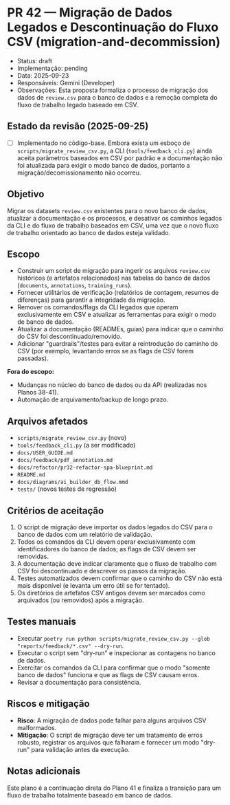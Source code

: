 # PR 42 — Migração de Dados Legados e Descontinuação do Fluxo CSV (migration-and-decommission)

- Status: draft
- Implementação: pending
- Data: 2025-09-23
- Responsáveis: Gemini (Developer)
- Observações: Esta proposta formaliza o processo de migração dos dados de `review.csv` para o banco de dados e a remoção completa do fluxo de trabalho legado baseado em CSV.

## Estado da revisão (2025-09-25)

- [ ] Implementado no código-base. Embora exista um esboço de `scripts/migrate_review_csv.py`, a CLI (`tools/feedback_cli.py`) ainda aceita parâmetros baseados em CSV por padrão e a documentação não foi atualizada para exigir o modo banco de dados, portanto a migração/decomissionamento não ocorreu.

## Objetivo
Migrar os datasets `review.csv` existentes para o novo banco de dados, atualizar a documentação e os processos, e desativar os caminhos legados da CLI e do fluxo de trabalho baseados em CSV, uma vez que o novo fluxo de trabalho orientado ao banco de dados esteja validado.

## Escopo
- Construir um script de migração para ingerir os arquivos `review.csv` históricos (e artefatos relacionados) nas tabelas do banco de dados (`documents`, `annotations`, `training_runs`).
- Fornecer utilitários de verificação (relatórios de contagem, resumos de diferenças) para garantir a integridade da migração.
- Remover os comandos/flags da CLI legados que operam exclusivamente em CSV e atualizar as ferramentas para exigir o modo de banco de dados.
- Atualizar a documentação (READMEs, guias) para indicar que o caminho do CSV foi descontinuado/removido.
- Adicionar "guardrails"/testes para evitar a reintrodução do caminho do CSV (por exemplo, levantando erros se as flags de CSV forem passadas).

**Fora do escopo:**
- Mudanças no núcleo do banco de dados ou da API (realizadas nos Planos 38-41).
- Automação de arquivamento/backup de longo prazo.

## Arquivos afetados
- `scripts/migrate_review_csv.py` (novo)
- `tools/feedback_cli.py` (a ser modificado)
- `docs/USER_GUIDE.md`
- `docs/feedback/pdf_annotation.md`
- `docs/refactor/pr32-refactor-spa-blueprint.md`
- `README.md`
- `docs/diagrams/ai_builder_db_flow.mmd`
- `tests/` (novos testes de regressão)

## Critérios de aceitação
1. O script de migração deve importar os dados legados do CSV para o banco de dados com um relatório de validação.
2. Todos os comandos da CLI devem operar exclusivamente com identificadores do banco de dados; as flags de CSV devem ser removidas.
3. A documentação deve indicar claramente que o fluxo de trabalho com CSV foi descontinuado e descrever os passos da migração.
4. Testes automatizados devem confirmar que o caminho do CSV não está mais disponível (e levanta um erro útil se for tentado).
5. Os diretórios de artefatos CSV antigos devem ser marcados como arquivados (ou removidos) após a migração.

## Testes manuais
- Executar `poetry run python scripts/migrate_review_csv.py --glob "reports/feedback/*.csv" --dry-run`.
- Executar o script sem "dry-run" e inspecionar as contagens no banco de dados.
- Exercitar os comandos da CLI para confirmar que o modo "somente banco de dados" funciona e que as flags de CSV causam erros.
- Revisar a documentação para consistência.

## Riscos e mitigação
- **Risco**: A migração de dados pode falhar para alguns arquivos CSV malformados.
- **Mitigação**: O script de migração deve ter um tratamento de erros robusto, registrar os arquivos que falharam e fornecer um modo "dry-run" para validação antes da execução.

## Notas adicionais
Este plano é a continuação direta do Plano 41 e finaliza a transição para um fluxo de trabalho totalmente baseado em banco de dados.
